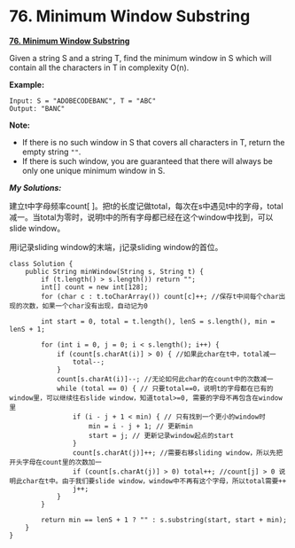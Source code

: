 # 76. Minimum Window Substring

 [**76. Minimum Window Substring**](https://leetcode.com/problems/minimum-window-substring/description/)

Given a string S and a string T, find the minimum window in S which will contain all the characters in T in complexity O\(n\).

**Example:**

```text
Input: S = "ADOBECODEBANC", T = "ABC"
Output: "BANC"
```

**Note:**

* If there is no such window in S that covers all characters in T, return the empty string `""`.
* If there is such window, you are guaranteed that there will always be only one unique minimum window in S.

_**My Solutions:**_

建立t中字母频率count\[ \]。把t的长度记做total，每次在s中遇见t中的字母，total减一。当total为零时，说明t中的所有字母都已经在这个window中找到，可以slide window。

用i记录sliding window的末端，j记录sliding window的首位。

```
class Solution {
    public String minWindow(String s, String t) {
        if (t.length() > s.length()) return "";
        int[] count = new int[128];
        for (char c : t.toCharArray()) count[c]++; //保存t中间每个char出现的次数，如果一个char没有出现，自动记为0
        
        int start = 0, total = t.length(), lenS = s.length(), min = lenS + 1;
        
        for (int i = 0, j = 0; i < s.length(); i++) {
            if (count[s.charAt(i)] > 0) { //如果此char在t中，total减一
                total--;
            }
            count[s.charAt(i)]--; //无论如何此char的在count中的次数减一
            while (total == 0) { // 只要total==0，说明t的字母都在已有的window里，可以继续往右slide window，知道total>=0, 需要的字母不再包含在window里
                if (i - j + 1 < min) { // 只有找到一个更小的window时
                    min = i - j + 1; // 更新min
                    start = j; // 更新记录window起点的start
                }
                count[s.charAt(j)]++; //需要右移sliding window，所以先把开头字母在count里的次数加一
                if (count[s.charAt(j)] > 0) total++; //count[j] > 0 说明此char在t中。由于我们要slide window，window中不再有这个字母，所以total需要++
                j++;
            }
        }
        
        return min == lenS + 1 ? "" : s.substring(start, start + min); 
    }
}
```

